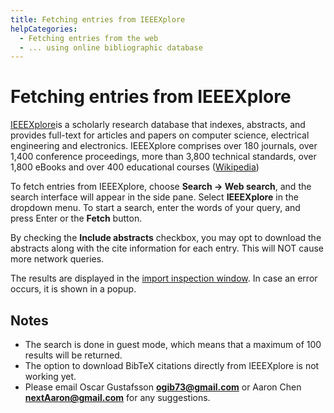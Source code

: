 ```yaml
---
title: Fetching entries from IEEEXplore
helpCategories:
  - Fetching entries from the web
  - ... using online bibliographic database
---
```


# Fetching entries from IEEEXplore

[IEEEXplore](http://ieeexplore.ieee.org/Xplore/home.jsp)is a scholarly research database that indexes, abstracts, and provides full-text for articles and papers on computer science, electrical engineering and electronics. IEEEXplore comprises over 180 journals, over 1,400 conference proceedings, more than 3,800 technical standards, over 1,800 eBooks and over 400 educational courses \([Wikipedia](https://en.wikipedia.org/wiki/IEEE_Xplore)\)

To fetch entries from IEEEXplore, choose **Search → Web search**, and the search interface will appear in the side pane. Select **IEEEXplore** in the dropdown menu. To start a search, enter the words of your query, and press Enter or the **Fetch** button.

By checking the **Include abstracts** checkbox, you may opt to download the abstracts along with the cite information for each entry. This will NOT cause more network queries.

The results are displayed in the [import inspection window](../import-export/). In case an error occurs, it is shown in a popup.

## Notes

* The search is done in guest mode, which means that a maximum of 100 results will be returned.
* The option to download BibTeX citations directly from IEEEXplore is not working yet.
* Please email Oscar Gustafsson **ogib73@gmail.com** or Aaron Chen **nextAaron@gmail.com** for any suggestions.

